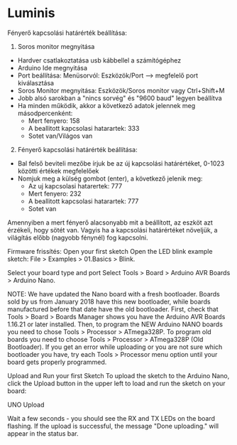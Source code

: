# Luminis

Fényerő kapcsolási határérték beállítása:
1. Soros monitor megnyitása
  - Hardver csatlakoztatása usb kábbellel a számítógéphez
  - Arduino Ide megnyitása
  - Port beállítása: Menüsorvól: Eszközök/Port --> megfelelő port kiválasztása
  - Soros Monitor megnyitása: Eszközök/Soros monitor vagy Ctrl+Shift+M
  - Jobb alsó sarokban a "nincs sorvég" és "9600 baud" legyen beállítva
  - Ha minden működik, akkor a következő adatok jelennek meg másodpercenként:
    - Mert fenyero: 158
    - A beallitott kapcsolasi hatarartek: 333
    - Sotet van/Világos van
    
2. Fényerő kapcsolási határérték beállítása:
  - Bal felső beviteli mezőbe írjuk be az új kapcsolási határértéket, 0-1023 közötti értékek megfelelőek
  - Nomjuk meg a külség gombot (enter), a következő jelenik meg:
    - Az uj kapcsolasi hatarertek: 777
    - Mert fenyero: 232
    - A beallitott kapcsolasi hatarartek: 777
    - Sotet van

Amennyiben a mert fényerő alacsonyabb mit a beállított, az eszköt azt érzékeli, hogy sötét van. Vagyis ha a kapcsolási határértéket növeljük, a világítás előbb (nagyobb fénynél) fog kapcsolni.
    

    
Firmware frissítés:
Open your first sketch
Open the LED blink example sketch: File > Examples > 01.Basics > Blink.

Select your board type and port
Select Tools > Board > Arduino AVR Boards > Arduino Nano.

NOTE: We have updated the Nano board with a fresh bootloader. 
Boards sold by us from January 2018 have this new bootloader, while boards manufactured before that date have the old bootloader. 
First, check that Tools > Board > Boards Manager shows you have the Arduino AVR Boards 1.16.21 or later installed. 
Then, to program the NEW Arduino NANO boards you need to chose Tools > Processor > ATmega328P. 
To program old boards you need to choose Tools > Processor > ATmega328P (Old Bootloader). 
If you get an error while uploading or you are not sure which bootloader you have, try each Tools > Processor menu option until your board gets properly programmed.

Upload and Run your first Sketch
To upload the sketch to the Arduino Nano, click the Upload button in the upper left to load and run the sketch on your board:

UNO Upload

Wait a few seconds - you should see the RX and TX LEDs on the board flashing. 
If the upload is successful, the message "Done uploading." will appear in the status bar.
